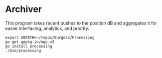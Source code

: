 # Archiver

This program takes recent pushes to the position dB and aggregates it for easier interfacing, analytics, and priority.
```
export GOPATH=~/repos/Burgess/Processing
go get gopkg.in/mgo.v2
go install processing
./bin/processing
```
